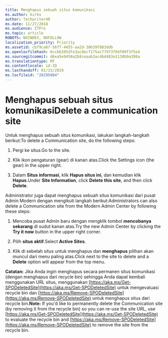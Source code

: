 ```yaml
---
title: Menghapus sebuah situs komunikasi
ms.author: kirks
author: Techwriter40
ms.date: 11/27/2018
ms.audience: ITPro
ms.topic: article
ROBOTS: NOINDEX, NOFOLLOW
localization_priority: Priority
ms.assetid: cbf9ca67-56ff-4455-aa2d-30b39f883ddb
ms.openlocfilehash: 6ccbb205dfe3ac0ecf175ac77973f04f09f3f5e4
ms.sourcegitcommit: d6ea5e9458a2b8ceaab3ac4bd483e1130b9a398a
ms.translationtype: MT
ms.contentlocale: id-ID
ms.lasthandoff: 01/15/2019
ms.locfileid: "28295084"
---
```

# <a name="delete-a-communication-site"></a><span data-ttu-id="1bec4-102">Menghapus sebuah situs komunikasi</span><span class="sxs-lookup"><span data-stu-id="1bec4-102">Delete a communication site</span></span>

<span data-ttu-id="1bec4-103">Untuk menghapus sebuah situs komunikasi, lakukan langkah-langkah berikut:</span><span class="sxs-lookup"><span data-stu-id="1bec4-103">To delete a Communication site, do the following steps:</span></span> 
  
1. <span data-ttu-id="1bec4-104">Pergi ke situs.</span><span class="sxs-lookup"><span data-stu-id="1bec4-104">Go to the site.</span></span> 
  
2. <span data-ttu-id="1bec4-105">Klik ikon pengaturan (gear) di kanan atas.</span><span class="sxs-lookup"><span data-stu-id="1bec4-105">Click the Settings icon (the gear) in the upper right.</span></span> 
  
3. <span data-ttu-id="1bec4-106">Dalam **Situs informasi**, klik **Hapus situs ini**, dan kemudian klik **Hapus**.</span><span class="sxs-lookup"><span data-stu-id="1bec4-106">Under **Site Information**, click **Delete this site**, and then click **Delete**.</span></span> 
  
<span data-ttu-id="1bec4-107">Administrator juga dapat menghapus sebuah situs komunikasi dari pusat Admin Modern dengan mengikuti langkah berikut:</span><span class="sxs-lookup"><span data-stu-id="1bec4-107">Administrators can also delete a Communication site from the Modern Admin Center by following these steps:</span></span> 
  
1. <span data-ttu-id="1bec4-108">Mencoba pusat Admin baru dengan mengklik tombol **mencobanya sekarang** di sudut kanan atas.</span><span class="sxs-lookup"><span data-stu-id="1bec4-108">Try the new Admin Center by clicking the **Try it now** button in the upper right corner.</span></span> 
  
2. <span data-ttu-id="1bec4-109">Pilih **situs aktif**.</span><span class="sxs-lookup"><span data-stu-id="1bec4-109">Select **Active Sites**.</span></span> 
  
3. <span data-ttu-id="1bec4-110">Klik di sebelah situs untuk menghapus dan **menghapus** pilihan akan muncul dari menu paling atas.</span><span class="sxs-lookup"><span data-stu-id="1bec4-110">Click next to the site to delete and a **Delete** option will appear from the top menu.</span></span> 
  
 <span data-ttu-id="1bec4-111">**Catatan:** Jika Anda ingin menghapus secara permanen situs komunikasi (dengan menghapus dari recycle bin) sehingga Anda dapat kembali menggunakan URL situs, menggunakan [https://aka.ms/Get-SPODeletedSite](https://aka.ms/Get-SPODeletedSite) untuk mengevaluasi recycle bin dan [https://aka.ms/Remove-SPODeletedSite](https://aka.ms/Remove-SPODeletedSite) untuk menghapus situs dari recycle bin.</span><span class="sxs-lookup"><span data-stu-id="1bec4-111">**Note:** If you'd like to permanently delete the Communication site (by removing it from the recycle bin) so you can re-use the site URL, use [https://aka.ms/Get-SPODeletedSite](https://aka.ms/Get-SPODeletedSite) to evaluate the recycle bin and [https://aka.ms/Remove-SPODeletedSite](https://aka.ms/Remove-SPODeletedSite) to remove the site from the recycle bin.</span></span> 
  

